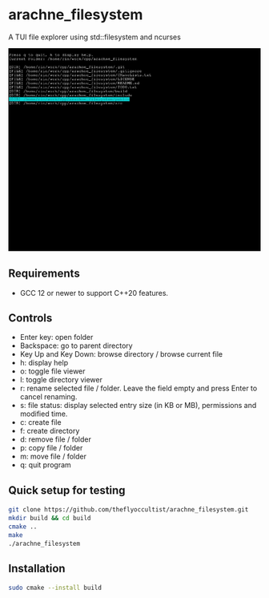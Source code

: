 # arachne_filesystem
A TUI file explorer using std::filesystem and ncurses

![Preview](./public/thumb.png)

## Requirements

- GCC 12 or newer to support C++20 features.

## Controls

- Enter key: open folder
- Backspace: go to parent directory
- Key Up and Key Down: browse directory / browse current file
- h: display help
- o: toggle file viewer
- l: toggle directory viewer
- r: rename selected file / folder. Leave the field empty and press Enter to cancel renaming.
- s: file status: display selected entry size (in KB or MB), permissions and modified time.
- c: create file
- f: create directory
- d: remove file / folder
- p: copy file / folder
- m: move file / folder
- q: quit program

## Quick setup for testing

```bash
git clone https://github.com/theflyoccultist/arachne_filesystem.git
mkdir build && cd build
cmake ..
make
./arachne_filesystem
```

## Installation

```bash
sudo cmake --install build
```
